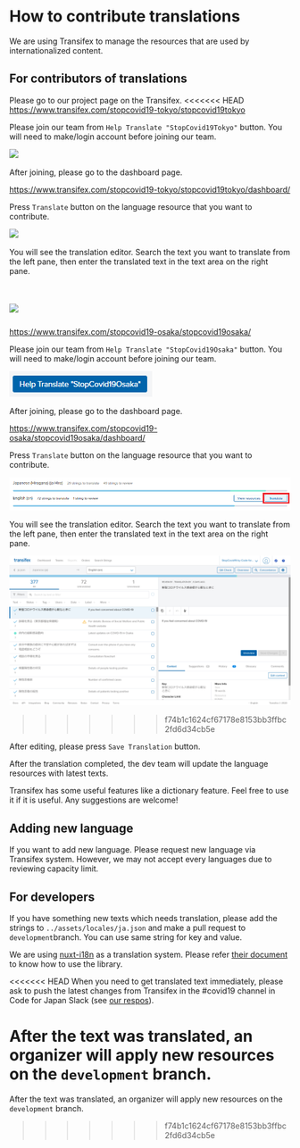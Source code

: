 # How to contribute translations

We are using Transifex to manage the resources that are used by internationalized content.

## For contributors of translations

Please go to our project page on the Transifex.
<<<<<<< HEAD
https://www.transifex.com/stopcovid19-tokyo/stopcovid19tokyo

Please join our team from `Help Translate "StopCovid19Tokyo"` button. You will need to make/login account before joining our team.

![](./.github/img/2020-03-16-16-05-37.png)

After joining, please go to the dashboard page.

https://www.transifex.com/stopcovid19-tokyo/stopcovid19tokyo/dashboard/

Press `Translate` button on the language resource that you want to contribute.

![](./.github/img/2020-03-16-16-09-47.png)

You will see the translation editor. Search the text you want to translate from the left pane, then enter the translated text in the text area on the right pane.

![](./.github/img/2020-03-16-16-11-14.png)
=======
https://www.transifex.com/stopcovid19-osaka/stopcovid19osaka/

Please join our team from `Help Translate "StopCovid19Osaka"` button. You will need to make/login account before joining our team.

![](./.github/img/translation01.png)

After joining, please go to the dashboard page.

https://www.transifex.com/stopcovid19-osaka/stopcovid19osaka/dashboard/

Press `Translate` button on the language resource that you want to contribute.

![](./.github/img/translation02.png)

You will see the translation editor. Search the text you want to translate from the left pane, then enter the translated text in the text area on the right pane.

![](./.github/img/translation03.png)
>>>>>>> f74b1c1624cf67178e8153bb3ffbc2fd6d34cb5e

After editing, please press `Save Translation` button. 

After the translation completed, the dev team will update the language resources with latest texts.

Transifex has some useful features like a dictionary feature. Feel free to use it if it is useful. Any suggestions are welcome!

## Adding new language

If you want to add new language. Please request new language via Transifex system. However, we may not accept every languages due to reviewing capacity limit.

## For developers

If you have something new texts which needs translation, please add the strings to `../assets/locales/ja.json` and make a pull request to `development`branch. You can use same string for key and value.

We are using [nuxt-i18n](https://github.com/nuxt-community/nuxt-i18n) as a translation system. Please refer [their document](https://nuxtjs.org/examples/i18n/) to know how to use the library.

<<<<<<< HEAD
When you need to get translated text immediately, please ask to push the latest changes from Transifex in the #covid19 channel in Code for Japan Slack (see [our respos](https://github.com/tokyo-metropolitan-gov/covid19/blob/development/docs/en/CONTRIBUTING.md#how-to-participate-in-communications)).

After the text was translated, an organizer will apply new resources on the `development` branch.
=======
After the text was translated, an organizer will apply new resources on the `development` branch.
>>>>>>> f74b1c1624cf67178e8153bb3ffbc2fd6d34cb5e
